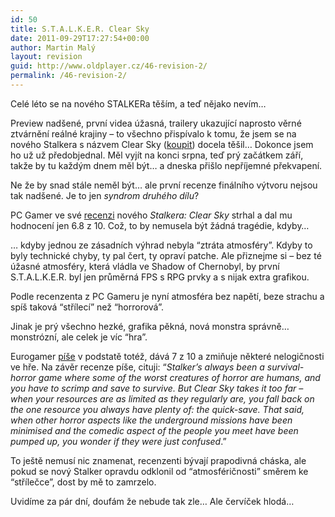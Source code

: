 ```yaml
---
id: 50
title: S.T.A.L.K.E.R. Clear Sky
date: 2011-09-29T17:27:54+00:00
author: Martin Malý
layout: revision
guid: http://www.oldplayer.cz/46-revision-2/
permalink: /46-revision-2/
---
```

Celé léto se na nového STALKERa těším, a teď nějako nevím&#8230;

Preview nadšené, první videa úžasná, trailery ukazující naprosto věrné ztvárnění reálné krajiny – to všechno přispívalo k tomu, že jsem se na nového Stalkera s názvem Clear Sky ([koupit](http://www.xzone.cz/nahledgame.php3?idg=2036&a_aid=gamer)) docela těšil&#8230; Dokonce jsem ho už už předobjednal. Měl vyjít na konci srpna, teď prý začátkem září, takže by tu každým dnem měl být&#8230; a dneska přišlo nepříjemné překvapení.

Ne že by snad stále neměl být&#8230; ale první recenze finálního výtvoru nejsou tak nadšené. Je to jen _syndrom druhého dílu_?

PC Gamer ve své [recenzi](http://www.computerandvideogames.com/article.php?id=196325) nového _Stalkera: Clear Sky_ strhal a dal mu hodnocení jen 6.8 z 10. Což, to by nemusela být žádná tragédie, kdyby&#8230;

&#8230; kdyby jednou ze zásadních výhrad nebyla &#8220;ztráta atmosféry&#8221;. Kdyby to byly technické chyby, ty pal čert, ty opraví patche. Ale přiznejme si – bez té úžasné atmosféry, která vládla ve Shadow of Chernobyl, by první S.T.A.L.K.E.R. byl jen průměrná FPS s RPG prvky a s nijak extra grafikou.

Podle recenzenta z PC Gameru je nyní atmosféra bez napětí, beze strachu a spíš taková &#8220;střílecí&#8221; než &#8220;horrorová&#8221;.

Jinak je prý všechno hezké, grafika pěkná, nová monstra správně&#8230; monstrózní, ale celek je víc &#8220;hra&#8221;.

Eurogamer [píše](http://www.eurogamer.net/article.php?article_id=228698) v podstatě totéž, dává 7 z 10 a zmiňuje některé nelogičnosti ve hře. Na závěr recenze píše, cituji: &#8220;_Stalker&#8217;s always been a survival-horror game where some of the worst creatures of horror are humans, and you have to scrimp and save to survive. But Clear Sky takes it too far – when your resources are as limited as they regularly are, you fall back on the one resource you always have plenty of: the quick-save. That said, when other horror aspects like the underground missions have been minimised and the comedic aspect of the people you meet have been pumped up, you wonder if they were just confused_.&#8221;

To ještě nemusí nic znamenat, recenzenti bývají prapodivná cháska, ale pokud se nový Stalker opravdu odklonil od &#8220;atmosféričnosti&#8221; směrem ke &#8220;střílečce&#8221;, dost by mě to zamrzelo.

Uvidíme za pár dní, doufám že nebude tak zle&#8230; Ale červíček hlodá&#8230;

<div id="google_plus_one">
  <g:plusone></g:plusone>
</div>

<div id="fb_send_like">
</div>